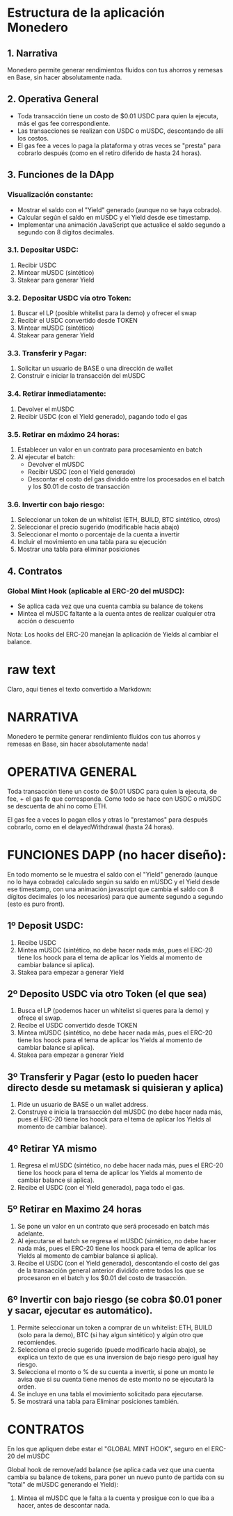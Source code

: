 # Estructura de la aplicación Monedero

## 1. Narrativa
Monedero permite generar rendimientos fluidos con tus ahorros y remesas en Base, sin hacer absolutamente nada.

## 2. Operativa General
- Toda transacción tiene un costo de $0.01 USDC para quien la ejecuta, más el gas fee correspondiente.
- Las transacciones se realizan con USDC o mUSDC, descontando de allí los costos.
- El gas fee a veces lo paga la plataforma y otras veces se "presta" para cobrarlo después (como en el retiro diferido de hasta 24 horas).

## 3. Funciones de la DApp

### Visualización constante:
- Mostrar el saldo con el "Yield" generado (aunque no se haya cobrado).
- Calcular según el saldo en mUSDC y el Yield desde ese timestamp.
- Implementar una animación JavaScript que actualice el saldo segundo a segundo con 8 dígitos decimales.

### 3.1. Depositar USDC:
1. Recibir USDC
2. Mintear mUSDC (sintético)
3. Stakear para generar Yield

### 3.2. Depositar USDC vía otro Token:
1. Buscar el LP (posible whitelist para la demo) y ofrecer el swap
2. Recibir el USDC convertido desde TOKEN
3. Mintear mUSDC (sintético)
4. Stakear para generar Yield

### 3.3. Transferir y Pagar:
1. Solicitar un usuario de BASE o una dirección de wallet
2. Construir e iniciar la transacción del mUSDC

### 3.4. Retirar inmediatamente:
1. Devolver el mUSDC
2. Recibir USDC (con el Yield generado), pagando todo el gas

### 3.5. Retirar en máximo 24 horas:
1. Establecer un valor en un contrato para procesamiento en batch
2. Al ejecutar el batch:
   - Devolver el mUSDC
   - Recibir USDC (con el Yield generado)
   - Descontar el costo del gas dividido entre los procesados en el batch y los $0.01 de costo de transacción

### 3.6. Invertir con bajo riesgo:
1. Seleccionar un token de un whitelist (ETH, BUILD, BTC sintético, otros)
2. Seleccionar el precio sugerido (modificable hacia abajo)
3. Seleccionar el monto o porcentaje de la cuenta a invertir
4. Incluir el movimiento en una tabla para su ejecución
5. Mostrar una tabla para eliminar posiciones

## 4. Contratos

### Global Mint Hook (aplicable al ERC-20 del mUSDC):
- Se aplica cada vez que una cuenta cambia su balance de tokens
- Mintea el mUSDC faltante a la cuenta antes de realizar cualquier otra acción o descuento

Nota: Los hooks del ERC-20 manejan la aplicación de Yields al cambiar el balance.

# raw text
Claro, aquí tienes el texto convertido a Markdown:

# NARRATIVA

Monedero te permite generar rendimiento fluidos con tus ahorros y remesas en Base, sin hacer absolutamente nada!

# OPERATIVA GENERAL

Toda transacción tiene un costo de $0.01 USDC para quien la ejecuta, de fee, + el gas fe que corresponda. Como todo se hace con USDC o mUSDC se descuenta de ahí no como ETH.

El gas fee a veces lo pagan ellos y otras lo "prestamos" para después cobrarlo, como en el delayedWithdrawal (hasta 24 horas).

# FUNCIONES DAPP (no hacer diseño):

En todo momento se le muestra el saldo con el "Yield" generado (aunque no lo haya cobrado) calculado según su saldo en mUSDC y el Yield desde ese timestamp, con una animación javascript que cambia el saldo con 8 dígitos decimales (o los necesarios) para que aumente segundo a segundo (esto es puro front).

## 1º Deposit USDC:

1. Recibe USDC
2. Mintea mUSDC (sintético, no debe hacer nada más, pues el ERC-20 tiene los hoock para el tema de aplicar los Yields al momento de cambiar balance si aplica).
3. Stakea para empezar a generar Yield

## 2º Deposito USDC via otro Token (el que sea)

1. Busca el LP (podemos hacer un whitelist si queres para la demo) y ofrece el swap.
2. Recibe el USDC convertido desde TOKEN
3. Mintea mUSDC (sintético, no debe hacer nada más, pues el ERC-20 tiene los hoock para el tema de aplicar los Yields al momento de cambiar balance si aplica).
4. Stakea para empezar a generar Yield

## 3º Transferir y Pagar (esto lo pueden hacer directo desde su metamask si quisieran y aplica)

1. Pide un usuario de BASE o un wallet address.
2. Construye e inicia la transacción del mUSDC (no debe hacer nada más, pues el ERC-20 tiene los hoock para el tema de aplicar los Yields al momento de cambiar balance).

## 4º Retirar YA mismo

1. Regresa el mUSDC (sintético, no debe hacer nada más, pues el ERC-20 tiene los hoock para el tema de aplicar los Yields al momento de cambiar balance si aplica).
2. Recibe el USDC (con el Yield generado), paga todo el gas.

## 5º Retirar en Maximo 24 horas

1. Se pone un valor en un contrato que será procesado en batch más adelante.
2. Al ejecutarse el batch se regresa el mUSDC (sintético, no debe hacer nada más, pues el ERC-20 tiene los hoock para el tema de aplicar los Yields al momento de cambiar balance si aplica).
3. Recibe el USDC (con el Yield generado), descontando el costo del gas de la transacción general anterior dividido entre todos los que se procesaron en el batch y los $0.01 del costo de trasacción.

## 6º Invertir con bajo riesgo (se cobra $0.01 poner y sacar, ejecutar es automático).

1. Permite seleccionar un token a comprar de un whitelist: ETH, BUILD (solo para la demo), BTC (si hay algun sintético) y algún otro que recomiendes.
2. Selecciona el precio sugerido (puede modificarlo hacia abajo), se explica un texto de que es una inversion de bajo riesgo pero igual hay riesgo.
3. Selecciona el monto o % de su cuenta a invertir, si pone un monto le avisa que si su cuenta tiene menos de este monto no se ejecutará la orden.
4. Se incluye en una tabla el movimiento solicitado para ejecutarse.
5. Se mostrará una tabla para Eliminar posiciones también.

# CONTRATOS

En los que apliquen debe estar el "GLOBAL MINT HOOK", seguro en el ERC-20 del mUSDC

Global hook de remove/add balance (se aplica cada vez que una cuenta cambia su balance de tokens, para poner un nuevo punto de partida con su "total" de mUSDC generando el Yield):

1. Mintea el mUSDC que le falta a la cuenta y prosigue con lo que iba a hacer, antes de descontar nada.